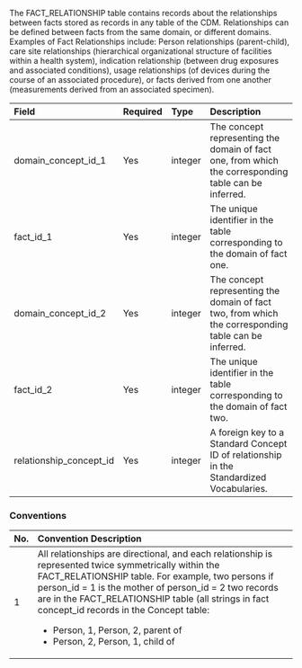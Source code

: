 The FACT_RELATIONSHIP table contains records about the relationships between facts stored as records in any table of the CDM. Relationships can be defined between facts from the same domain, or different domains. Examples of Fact Relationships include: Person relationships (parent-child), care site relationships (hierarchical organizational structure of facilities within a health system), indication relationship (between drug exposures and associated conditions), usage relationships (of devices during the course of an associated procedure), or facts derived from one another (measurements derived from an associated specimen).

Field|Required|Type|Description
:-------------------------|:--------|:------------|:--------------------------------------------------------------
|domain_concept_id_1|Yes|integer|The concept representing the domain of fact one, from which the corresponding table can be inferred.|
|fact_id_1|Yes|integer|The unique identifier in the table corresponding to the domain of fact one.|
|domain_concept_id_2|Yes|integer|The concept representing the domain of fact two, from which the corresponding table can be inferred.|
|fact_id_2|Yes|integer|The unique identifier in the table corresponding to the domain of fact two.|
|relationship_concept_id |Yes|integer|A foreign key to a Standard Concept ID of relationship in the Standardized Vocabularies.|

### Conventions 

No.|Convention Description
:--------|:------------------------------------ 
| 1  | All relationships are directional, and each relationship is represented twice symmetrically within the FACT_RELATIONSHIP table. For example, two persons if person_id = 1 is the mother of person_id = 2 two records are in the FACT_RELATIONSHIP table (all strings in fact concept_id records in the Concept table:<br><ul><li>Person, 1, Person, 2, parent of</li><li>Person, 2, Person, 1, child of</li></ul>|
